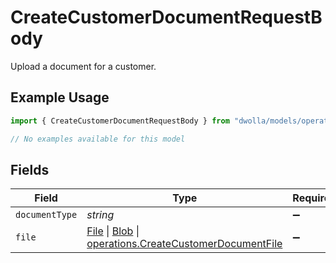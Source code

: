 # CreateCustomerDocumentRequestBody

Upload a document for a customer.

## Example Usage

```typescript
import { CreateCustomerDocumentRequestBody } from "dwolla/models/operations";

// No examples available for this model
```

## Fields

| Field                                                                                                                                                                                                                          | Type                                                                                                                                                                                                                           | Required                                                                                                                                                                                                                       | Description                                                                                                                                                                                                                    |
| ------------------------------------------------------------------------------------------------------------------------------------------------------------------------------------------------------------------------------ | ------------------------------------------------------------------------------------------------------------------------------------------------------------------------------------------------------------------------------ | ------------------------------------------------------------------------------------------------------------------------------------------------------------------------------------------------------------------------------ | ------------------------------------------------------------------------------------------------------------------------------------------------------------------------------------------------------------------------------ |
| `documentType`                                                                                                                                                                                                                 | *string*                                                                                                                                                                                                                       | :heavy_minus_sign:                                                                                                                                                                                                             | N/A                                                                                                                                                                                                                            |
| `file`                                                                                                                                                                                                                         | [File](https://developer.mozilla.org/en-US/docs/Web/API/File) \| [Blob](https://developer.mozilla.org/en-US/docs/Web/API/Blob) \| [operations.CreateCustomerDocumentFile](../../models/operations/createcustomerdocumentfile.md) | :heavy_minus_sign:                                                                                                                                                                                                             | N/A                                                                                                                                                                                                                            |